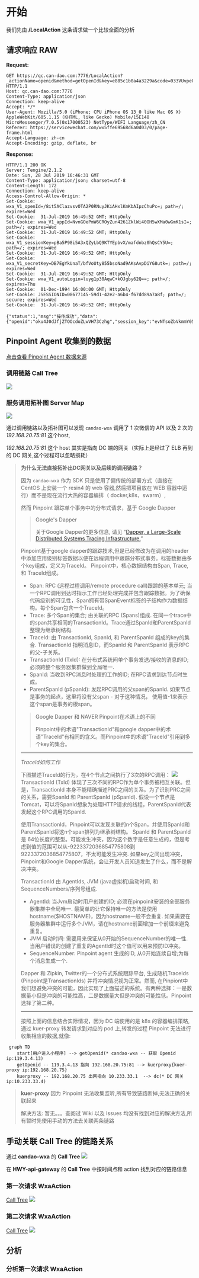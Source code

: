 # 开始
我们先由 **/LocalAction** 这条请求做一个比较全面的分析

## 请求响应 RAW
**Request:**
```http
GET https://qc.can-dao.com:7776/LocalAction?_actionName=openid&method=getOpenId&key=e885c1b0a4a3229a&code=033VUvpe0J4GAu1ABMqe08hDpe0VUvpS HTTP/1.1
Host: qc.can-dao.com:7776
Content-Type: application/json
Connection: keep-alive
Accept: */*
User-Agent: Mozilla/5.0 (iPhone; CPU iPhone OS 13_0 like Mac OS X) AppleWebKit/605.1.15 (KHTML, like Gecko) Mobile/15E148 MicroMessenger/7.0.5(0x17000523) NetType/WIFI Language/zh_CN
Referer: https://servicewechat.com/wx5ffe69568d6a0d03/0/page-frame.html
Accept-Language: zh-cn
Accept-Encoding: gzip, deflate, br
```

**Response:**
```http
HTTP/1.1 200 OK
Server: Tengine/2.1.2
Date: Sun, 28 Jul 2019 16:46:31 GMT
Content-Type: application/json; charset=utf-8
Content-Length: 172
Connection: keep-alive
Access-Control-Allow-Origin: *
Set-Cookie: wxa_V1_openId=/8it5AClazvsvOTA2P0RNuyJKiAHxlKmKbAIpzChuPc=; path=/; expires=Wed
Set-Cookie:  31-Jul-2019 16:49:52 GMT; HttpOnly
Set-Cookie: wxa_V1_appId=NvnGOePmW6CROyZun4261ZklWi40OH5wXMa0wGmK1sI=; path=/; expires=Wed
Set-Cookie:  31-Jul-2019 16:49:52 GMT; HttpOnly
Set-Cookie: wxa_V1_sessionKey=pBa5P98i5A3xQZyLbQ9KTYEpbvX/mafdnbz0hQsCY5U=; path=/; expires=Wed
Set-Cookie:  31-Jul-2019 16:49:52 GMT; HttpOnly
Set-Cookie: wxa_V1_secretKey=DB7EgYkUnaT/bfVoUty855bsoNad9AKsAvpDiYG8utk=; path=/; expires=Wed
Set-Cookie:  31-Jul-2019 16:49:52 GMT; HttpOnly
Set-Cookie: wxa_V1_autoLogin=luyg1p30AqwC+kOJgby62Q==; path=/; expires=Thu
Set-Cookie:  01-Dec-1994 16:00:00 GMT; HttpOnly
Set-Cookie: JSESSIONID=08677145-59d1-42e2-a6b4-f67dd89a7a8f; path=/; secure; expires=Wed
Set-Cookie:  31-Jul-2019 16:49:52 GMT; HttpOnly

{"status":1,"msg":"操作成功","data":{"openid":"oku4J0dJfjZTOOcdoZLwVH73Czhg","session_key":"evNTsoZbVkmmY05b8egelA\u003d\u003d","errcode":0},"serverTime":1564332592754}
```

## Pinpoint Agent 收集到的数据
[点击查看 Pinpoint Agent 数据来源](http://qc.can-dao.com:6789/proxy_pass/#/transactionList/FRONT-candao-wxa@RESIN/20m/2019-07-29-01-00-00/HWY-119.3.4.13%5E1564135311682%5E390-1564332891760-128)
### 调用链路 Call Tree
![](/img/img-5.png)

### 服务调用拓补图 Server Map
![](/img/img-6.png)

通过调用链路以及拓补图可以发现 `candao-wxa` 调用了 1 次微信的 API 以及 2 次的 *192.168.20.75:81* 这个host,

*192.168.20.75:81* 这个 host 其实是指向 DC 端的网关（实际上是经过了 ELB 再到的 DC 网关,这个过程可以忽略损耗）
> **为什么无法直接拓补出DC网关以及后续的调用链路？**
>
> 因为 `candao-wxa` 作为 SDK 只是使用了偏传统的部署方式（直接在 CentOS 上安装一个 resin4 的 web 容器,然后把项目放在 WEB 容器中运行）而不是现在流行大热的容器编排（ docker,k8s，swarm）,
>
> 然而 Pinpoint 跟踪单个事务中的分布式请求，基于 Google Dapper
> > Google's Dapper
> >
> > 关于Google Dapper的更多信息, 请见 “[Dapper, a Large-Scale Distributed Systems Tracing Infrastructure.](http://research.google.com/pubs/pub36356.html)”
>
> Pinpoint基于google dapper的跟踪技术,但是已经修改为在调用的header中添加应用级别标签数据以便在远程调用中跟踪分布式事务。标签数据由多个key组成，定义为TraceId。
> Pinpoint中，核心数据结构由Span, Trace, 和 TraceId组成。
> * Span: RPC (远程过程调用/remote procedure call)跟踪的基本单元; 当一个RPC调用到达时指示工作已经处理完成并包含跟踪数据。为了确保代码级别的可见性，Span拥有带SpanEvent标签的子结构作为数据结构。每个Span包含一个TraceId。
> * Trace: 多个Span的集合; 由关联的RPC (Spans)组成. 在同一个trace中的span共享相同的TransactionId。Trace通过SpanId和ParentSpanId整理为继承树结构.
> * TraceId: 由 TransactionId, SpanId, 和 ParentSpanId 组成的key的集合. TransactionId 指明消息ID，而SpanId 和 ParentSpanId 表示RPC的父-子关系。
>  * TransactionId (TxId): 在分布式系统间单个事务发送/接收的消息的ID; 必须跨整个服务器集群做到全局唯一.
>  * SpanId: 当收到RPC消息时处理的工作的ID; 在RPC请求到达节点时生成。
>  * ParentSpanId (pSpanId): 发起RPC调用的父span的SpanId. 如果节点是事务的起点，这里将没有父span - 对于这种情况， 使用值-1来表示这个span是事务的根span。
>
> > Google Dapper 和 NAVER Pinpoint在术语上的不同
> >
> > Pinpoint中的术语"TransactionId"和google dapper中的术语"TraceId"有相同的含义。而Pinpoint中的术语"TraceId"引用到多个key的集合。
>
> ---
> *TraceId如何工作*
>
> 下图描述TraceId的行为，在4个节点之间执行了3次的RPC调用：
> ![](/img/pinpoint-1.png)
> TransactionId (TxId) 体现了三次不同的RPC作为单个事务被相互关联。但是，TransactionId 本身不能精确描述PRC之间的关系。为了识别PRC之间的关系，需要SpanId 和 ParentSpanId (pSpanId). 假设一个节点是Tomcat，可以将SpanId想象为处理HTTP请求的线程，ParentSpanId代表发起这个RPC调用的SpanId.
>
> 使用TransactionId，Pinpoint可以发现关联的n个Span，并使用SpanId和ParentSpanId将这n个span排列为继承树结构。
SpanId 和 ParentSpanId 是 64位长度的整型。可能发生冲突，因为这个数字是任意生成的，但是考虑到值的范围可以从-9223372036854775808到9223372036854775807，不太可能发生冲突. 如果key之间出现冲突，Pinpoint和Google Dapper系统，会让开发人员知道发生了什么，而不是解决冲突。
>
> TransactionId 由 AgentIds, JVM (java虚拟机)启动时间, 和 SequenceNumbers/序列号组成.
> * AgentId: 当Jvm启动时用户创建的ID; 必须在pinpoinit安装的全部服务器集群中全局唯一. 最简单的让它保持唯一的方法是使用hostname($HOSTNAME)，因为hostname一般不会重复. 如果需要在服务器集群中运行多个JVM，请在hostname前面增加一个前缀来避免重复。
> * JVM 启动时间: 需要用来保证从0开始的SequenceNumber的唯一性. 当用户错误的创建了重复的AgentId时这个值可以用来预防ID冲突。
> * SequenceNumber: Pinpoint agent 生成的ID, 从0开始连续自增;为每个消息生成一个.
>
> Dapper 和 Zipkin, Twitter的一个分布式系统跟踪平台, 生成随机TraceIds (Pinpoint是TransactionIds) 并将冲突情况视为正常。然而, 在Pinpiont中我们想避免冲突的可能，因此实现了上面描述的系统。有两种选择：一是数据量小但是冲突的可能性高，二是数据量大但是冲突的可能性低。Pinpoint选择了第二种。
>
> ---
> 按照上面的信息结合实际情况，因为 DC 端使用的是 k8s 的容器编排策略,通过 kuer-proxy 转发请求到对应的 pod 上,转发的过程 Pinpoint 无法进行收集相应的数据,就像:
>
```mermaid
 graph TD
    start[用户进入小程序] --> getOpenid(* candao-wxa -- 获取 Openid ip:119.3.4.13)
    getOpenid -- 119.3.4.13 指向 192.168.20.75:81 --> kuerproxy{kuer-proxy ip:192.168.20.75}
    kuerproxy -- 192.168.20.75 出网指向 10.233.33.1  --> dc(* DC 网关 ip:10.233.33.4)
```
> **kuer-proxy** 因为 Pinpoint 无法收集监听,所有导致链路断掉,无法正确的关联起来
>
> 解决方法: 暂无。。。查阅过 Wiki 以及 Issues 均没有找到对应的解决方法,所有暂时先使用手动的方法去关联两条链路

## 手动关联 Call Tree 的链路关系
通过 **candao-wxa** 的 **Call Tree**
![](/img/img-7.png)

在 **HWY-api-gateway** 的 **Call Tree** 中按时间点和 action 找到对应的链路信息
### 第一次请求 WxaAction
[Call Tree](http://qc.can-dao.com:6789/proxy_pass/#/transactionList/HWY-api-gateway@RESIN/10m/2019-07-29-00-55-00/HWY-10.233.33.4%5E1564316313727%5E75130-1564332891646-8)
![](/img/img-9.png)

### 第二次请求 WxaAction
[Call Tree](http://qc.can-dao.com:6789/proxy_pass/#/transactionList/HWY-api-gateway@RESIN/10m/2019-07-29-00-55-00/HWY-10.233.33.4%5E1564316313727%5E75131-1564332891749-4)
![](/img/img-8.png)

## 分析
### 分析第一次请求 WxaAction
